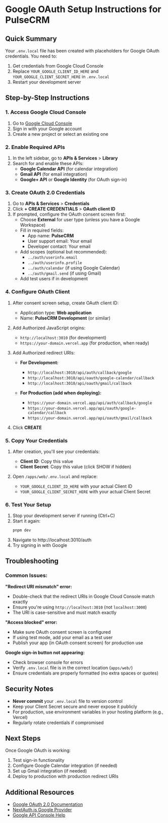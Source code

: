 # Google OAuth Setup Instructions for PulseCRM

## Quick Summary
Your `.env.local` file has been created with placeholders for Google OAuth credentials. You need to:
1. Get credentials from Google Cloud Console
2. Replace `YOUR_GOOGLE_CLIENT_ID_HERE` and `YOUR_GOOGLE_CLIENT_SECRET_HERE` in `.env.local`
3. Restart your development server

## Step-by-Step Instructions

### 1. Access Google Cloud Console
1. Go to [Google Cloud Console](https://console.cloud.google.com/)
2. Sign in with your Google account
3. Create a new project or select an existing one

### 2. Enable Required APIs
1. In the left sidebar, go to **APIs & Services** > **Library**
2. Search for and enable these APIs:
   - **Google Calendar API** (for calendar integration)
   - **Gmail API** (for email integration)
   - **Google+ API** or **Google Identity** (for OAuth sign-in)

### 3. Create OAuth 2.0 Credentials
1. Go to **APIs & Services** > **Credentials**
2. Click **+ CREATE CREDENTIALS** > **OAuth client ID**
3. If prompted, configure the OAuth consent screen first:
   - Choose **External** for user type (unless you have a Google Workspace)
   - Fill in required fields:
     - App name: **PulseCRM**
     - User support email: Your email
     - Developer contact: Your email
   - Add scopes (optional but recommended):
     - `../auth/userinfo.email`
     - `../auth/userinfo.profile`
     - `../auth/calendar` (if using Google Calendar)
     - `../auth/gmail.send` (if using Gmail)
   - Add test users if in development

### 4. Configure OAuth Client
1. After consent screen setup, create OAuth client ID:
   - Application type: **Web application**
   - Name: **PulseCRM Development** (or similar)
   
2. Add Authorized JavaScript origins:
   - `http://localhost:3010` (for development)
   - `https://your-domain.vercel.app` (for production, when ready)

3. Add Authorized redirect URIs:
   - **For Development:**
     - `http://localhost:3010/api/auth/callback/google`
     - `http://localhost:3010/api/oauth/google-calendar/callback`
     - `http://localhost:3010/api/oauth/gmail/callback`
   
   - **For Production (add when deploying):**
     - `https://your-domain.vercel.app/api/auth/callback/google`
     - `https://your-domain.vercel.app/api/oauth/google-calendar/callback`
     - `https://your-domain.vercel.app/api/oauth/gmail/callback`

4. Click **CREATE**

### 5. Copy Your Credentials
1. After creation, you'll see your credentials:
   - **Client ID**: Copy this value
   - **Client Secret**: Copy this value (click SHOW if hidden)

2. Open `/apps/web/.env.local` and replace:
   - `YOUR_GOOGLE_CLIENT_ID_HERE` with your actual Client ID
   - `YOUR_GOOGLE_CLIENT_SECRET_HERE` with your actual Client Secret

### 6. Test Your Setup
1. Stop your development server if running (Ctrl+C)
2. Start it again:
   ```bash
   pnpm dev
   ```
3. Navigate to http://localhost:3010/auth
4. Try signing in with Google

## Troubleshooting

### Common Issues:

**"Redirect URI mismatch" error:**
- Double-check that the redirect URIs in Google Cloud Console match exactly
- Ensure you're using `http://localhost:3010` (not `localhost:3000`)
- The URI is case-sensitive and must match exactly

**"Access blocked" error:**
- Make sure OAuth consent screen is configured
- If using test mode, add your email as a test user
- Publish your app (in OAuth consent screen) for production use

**Google sign-in button not appearing:**
- Check browser console for errors
- Verify `.env.local` file is in the correct location (`apps/web/`)
- Ensure credentials are properly formatted (no extra spaces or quotes)

## Security Notes
- **Never commit** your `.env.local` file to version control
- Keep your Client Secret secure and never expose it publicly
- For production, use environment variables in your hosting platform (e.g., Vercel)
- Regularly rotate credentials if compromised

## Next Steps
Once Google OAuth is working:
1. Test sign-in functionality
2. Configure Google Calendar integration (if needed)
3. Set up Gmail integration (if needed)
4. Deploy to production with production redirect URIs

## Additional Resources
- [Google OAuth 2.0 Documentation](https://developers.google.com/identity/protocols/oauth2)
- [NextAuth.js Google Provider](https://next-auth.js.org/providers/google)
- [Google API Console Help](https://support.google.com/googleapi/)